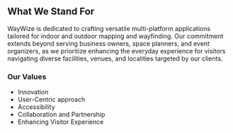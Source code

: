 ## What We Stand For

WayWize is dedicated to crafting versatile multi-platform applications tailored for indoor and outdoor mapping and wayfinding. Our commitment extends beyond serving business owners, space planners, and event organizers, as we prioritize enhancing the everyday experience for visitors navigating diverse facilities, venues, and localities targeted by our clients.

### Our Values

* Innovation
* User-Centric approach
* Accessibility
* Collaboration and Partnership
* Enhancing Visitor Experience